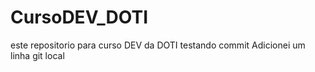 # CursoDEV_DOTI
este repositorio para curso DEV da DOTI
testando commit
Adicionei um linha git local
